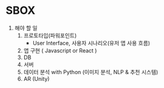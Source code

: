 # SBOX

1. 해야 할 일
   1. 프로토타입(파워포인트)
      - User Interface, 사용자 시나리오(유저 앱 사용 흐름)
   2. 앱 구현 ( Javascript or React )
   3. DB
   4. 서버
   5. 데이터 분석 with Python (이미지 분석, NLP & 추천 시스템)
   6. AR (Unity)